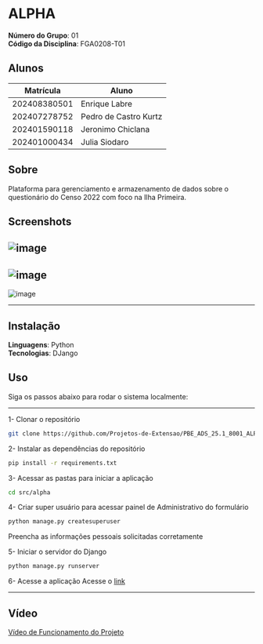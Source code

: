 # ALPHA

**Número do Grupo**: 01<br>
**Código da Disciplina**: FGA0208-T01<br>

## Alunos
|Matrícula | Aluno |
| -- | -- |
| 202408380501  |  Enrique Labre |
| 202407278752  |  Pedro de Castro Kurtz |
| 202401590118  |  Jeronimo Chiclana |
| 202401000434  |  Julia Siodaro |

## Sobre 
Plataforma para gerenciamento e armazenamento de dados sobre o questionário do Censo 2022 com foco na Ilha Primeira.

## Screenshots
![image](https://github.com/user-attachments/assets/8ed5035f-bf0d-4510-a4ad-f903b769e719)
-
![image](https://github.com/user-attachments/assets/207317d1-d60e-444e-9ba7-aca6c89972ae)
-
![image](https://github.com/user-attachments/assets/c6b5d510-eaa6-4ceb-b036-ed4dd4cc9e99)

---

## Instalação 
**Linguagens**: Python<br>
**Tecnologias**: DJango<br>

## Uso 
Siga os passos abaixo para rodar o sistema localmente:

---

1- Clonar o repositório
```bash
git clone https://github.com/Projetos-de-Extensao/PBE_ADS_25.1_8001_ALPHA.git
```

2- Instalar as dependências do repositório
```bash
pip install -r requirements.txt
```

3- Acessar as pastas para iniciar a aplicação
```bash
cd src/alpha
```

4- Criar super usuário para acessar painel de Administrativo do formulário
```bash
python manage.py createsuperuser
```
Preencha as informações pessoais solicitadas corretamente

5- Iniciar o servidor do Django
```bash
python manage.py runserver
```

6- Acesse a aplicação
Acesse o [link](http://127.0.0.1:8000/admin/)

---

## Vídeo
[Vídeo de Funcionamento do Projeto](https://www.youtube.com/watch?v=nOv-7iZqYm8)
